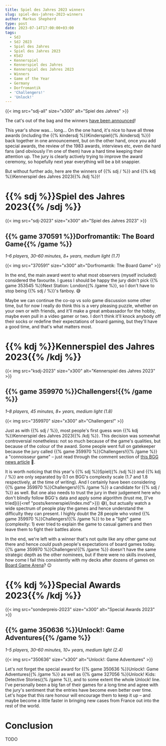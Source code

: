 ```yaml
---
title: Spiel des Jahres 2023 winners
slug: spiel-des-jahres-2023-winners
author: Markus Shepherd
type: post
date: 2023-07-14T17:00:00+03:00
tags:
  - SdJ
  - SdJ 2023
  - Spiel des Jahres
  - Spiel des Jahres 2023
  - KSdJ
  - Kennerspiel
  - Kennerspiel des Jahres
  - Kennerspiel des Jahres 2023
  - Winners
  - Game of the Year
  - Germany
  - Dorfromantik
  - 'Challengers!'
  - 'Unlock!'
---
```


{{< img src="sdj-all" size="x300" alt="Spiel des Jahres" >}}

The cat's out of the bag and the winners [have been announced](https://www.spiel-des-jahres.de/en/spiel-des-jahres-2023-dorfromantik/)!

This year's show was… long… On the one hand, it's nice to have all three awards (including the {{% kindersdj %}}Kinderspiel{{% /kindersdj %}}) back together in one announcement, but on the other hand, once you add special awards, the review of the 1983 awards, interviews etc, even die hard fans (and obviously I'm one of them) have a hard time keeping their attention up. The jury is clearly actively trying to improve the award ceremony, so hopefully next year everything will be a bit snappier.

But without further ado, here are the winners of {{% sdj / %}} and {{% kdj %}}Kennerspiel des Jahres 2023{{% /kdj %}}!


# {{% sdj %}}Spiel des Jahres 2023{{% /sdj %}}

{{< img src="sdj-2023" size="x300" alt="Spiel des Jahres 2023" >}}


## {{% game 370591 %}}Dorfromantik: The Board Game{{% /game %}}

*1–6 players, 30–60 minutes, 8+ years, medium light (1.7)*

{{< img src="370591" size="x300" alt="Dorfromantik: The Board Game" >}}

In the end, the main award went to what most observers (myself included) considered the favourite. I guess I should be happy the jury didn't pick {{% game 353545 %}}Next Station: London{{% /game %}}, so I don't have to stop being {{% sdj / %}}'s fanboy. 😅

Maybe we can continue the co-op vs solo game discussion some other time, but for now I really do think this is a very pleasing puzzle, whether on your own or with friends, and it'll make a great ambassador for the hobby, maybe even pull in a video gamer or two. I don't think it'll knock anybody off their socks or redefine their expectations of board gaming, but they'll have a good time, and that's what matters most.


# {{% kdj %}}Kennerspiel des Jahres 2023{{% /kdj %}}

{{< img src="ksdj-2023" size="x300" alt="Kennerspiel des Jahres 2023" >}}


## {{% game 359970 %}}Challengers!{{% /game %}}

*1–8 players, 45 minutes, 8+ years, medium light (1.8)*

{{< img src="359970" size="x300" alt="Challengers!" >}}

Just as with {{% sdj / %}}, most people's first guess won {{% kdj %}}Kennerspiel des Jahres 2023{{% /kdj %}}. This decision was somewhat controversial nonetheless: not so much because of the game's qualities, but because of the colour of the award. Some people went full on gatekeeper because the jury called {{% game 359970 %}}Challengers!{{% /game %}} a "connoisseur game" – just read through the comment section of [this BGG news article](https://boardgamegeek.com/blogpost/150093/dorfromantik-board-game-wins-2023-spiel-des-jahres) 🍿.

It is worth noticing that this year's {{% sdj %}}Spiel{{% /sdj %}} and {{% kdj / %}} are only separated by 0.1 on BGG's complexity scale (1.7 and 1.8 respectively, at the time of writing). And I certainly have been considering {{% game 359970 %}}Challengers!{{% /game %}} a candidate for {{% sdj / %}} as well. But one also needs to trust the jury in their judgement here who don't blindly follow BGG's data and apply some algorithm (trust me, [I've tried]({{<ref "posts/kennerspiel/index.md">}}) 😅), but actually watch a wide spectrum of people play the games and hence understand the difficulty they can present. I highly doubt the 28 people who voted {{% game 359970 %}}Challengers!{{% /game %}} to be a "light" game (complexity: 1) ever tried to explain the game to casual gamers and then leave them to fight their battles alone.

In the end, we're left with a winner that's not quite like any other game out there and hence *could* push people's expectations of board games today. {{% game 359970 %}}Challengers!{{% /game %}} doesn't have the same strategic depth as the other nominees, but if there were no skills involved, how come I fail this consistently with my decks after dozens of games on [Board Game Arena](https://boardgamearena.com/gamepanel?game=challengers)? 😉


# {{% kdj %}}Special Awards 2023{{% /kdj %}}

{{< img src="sonderpreis-2023" size="x300" alt="Special Awards 2023" >}}


## {{% game 350636 %}}Unlock!: Game Adventures{{% /game %}}

*1–5 players, 30–60 minutes, 10+ years, medium light (2.4)*

{{< img src="350636" size="x300" alt="Unlock!: Game Adventures" >}}

Let's not forget the special award for {{% game 350636 %}}Unlock!: Game Adventures{{% /game %}} as well as {{% game 327056 %}}Unlock! Kids: Detective Stories{{% /game %}}, and to some extent the whole Unlock! line. I've personally been a big fan of their games for a long time and agree with the jury's sentiment that the entries have become even better over time. Let's hope that this rare honour will encourage them to keep it up – and maybe become a little faster in bringing new cases from France out into the rest of the world.


# Conclusion

TODO
